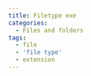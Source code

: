 ```yaml
---
title: Filetype exe
categories:
  - Files and folders
tags:
  - file
  - 'file type'
  - extension
---
```

